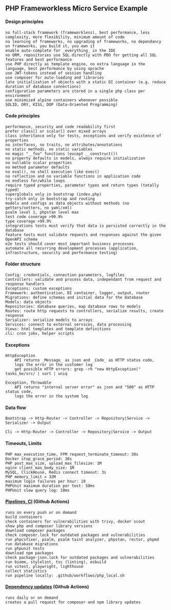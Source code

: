 PHP Frameworkless Micro Service Example
----------------------------------------

#### Design principles

    no full-stack framework (frameworkless), best performance, less complexity, more flexibility, minimum amount of code
    no learning of frameworks, no upgrading of frameworks, no dependancy on frameworks, you build it, you own it
    enable auto-complete for _everything_ in the IDE
    no ORM, repositories use SQL directly with PDO for getting all SQL features and best performance
    use PHP directly as template engine, no extra language in the language, best performance by using opcache
    use JWT-tokens instead of session handling
    use composer for auto-loading and libraries
    late initialization of objects with a static DI container (e.g. reduce duration of database connections)
    configuration parameters are stored in a single php class per environment
    use minimized alpine containers whenever possible
    SOLID, DRY, KISS, DOP (Data-Oriented Programming)

#### Code principles

    performance, security and code readability first
    prefer class[] or scalar[] over mixed arrays
    class inheritance only for tests, exceptions and verify existence of properties
    no interfaces, no traits, no attributes/annotations
    no static methods, no static variables
    no magic "__foo" functions (except __construct())
    no property defaults in models, always require initialization
    no nullable scalar properties
    no method parameter defaults
    no eval(), no shell execution like exec()
    no reflection and no variable functions in application code
    no endless for/while loops
    require typed properties, parameter types and return types (totally typed)
    superglobals only in bootstrap (index.php)
    try-catch only in bootstrap and routing
    models and configs as data objects without methods (no getters/setters, no yaml/xml)
    psalm level 1, phpstan level max
    test code coverage >99.9%
    type coverage >99.9%
    integrations tests must verify that data is persisted correctly in the database
    feature tests must validate requests and responses against the given OpenAPI schema
    e2e tests should cover most important business processes
    automate all recurring development processes (application, infrastructure, security and performance testing)

#### Folder structure

    Config: credentials, connection parameters, logfiles
    Controllers: validate and process data, independant from request and response handlers
    Exceptions: custom exceptions
    Framework: authentication, DI container, logger, output, router
    Migrations: define schemas and initial data for the database
    Models: data objects
    Repositories: database queries, map database rows to models
    Routes: route http requests to controllers, serialize results, create response
    Serializer: serialize models to arrays
    Services: connect to external services, data processing
    Views: html templates and template definitions
    cli: cron jobs, helper scripts

#### Exceptions

    HttpException
        API returns _Message_ as json and _Code_ as HTTP status code,
        logs the error in the customer log
        get possible HTTP errors: grep -rh "new HttpException(" tasks_be/src/ | sort | uniq

    Exception, Throwable
        API returns "internal server error" as json and "500" as HTTP status code,
        logs the error in the system log

#### Data flow

    Bootstrap -> Http-Router -> Controller -> Repository|Service -> Serializer -> Output

    Cli -> Http-Router -> Controller -> Repository|Service -> Output

#### Timeouts, Limits

    PHP max_execution_time, FPM request_terminate_timeout: 30s
    Docker stop_grace_period: 30s
    PHP post_max_size, upload_max_filesize: 1M
    nginx client_max_body_size: 1M
    MySQL, ClickHouse, Redis connect timeout: 3s
    PHP memory_limit = 32M
    maximum login failures per hour: 10
    PHPUnit maximum duration per test: 50ms
    PHPUnit slow query log: 10ms

#### [Pipelines, CI](https://github.com/thbley/php_frameworkless/actions/workflows/build.yml) (Github Actions)

    runs on every push or on demand
    build containers
    check containers for vulnerabilities with trivy, docker scout
    show php and composer library versions
    download composer packages
    check composer.lock for outdated packages and vulnerabilities
    run phpcsfixer, psalm, psalm taint analyzer, phpstan, rector, phpmd
    run database migrations
    run phpunit tests
    download npm packages
    check package-json.lock for outdated packages and vulnerabilities
    run biome, stylelint, tsc (linting), esbuild
    run vitest, playwright, lighthouse
    collect statistics
    run pipeline locally: .github/workflows/php_local.sh

#### [Dependency updates](https://github.com/thbley/php_frameworkless/actions/workflows/dependencies.yml) (Github Actions)

    runs daily or on demand
    creates a pull request for composer and npm library updates
